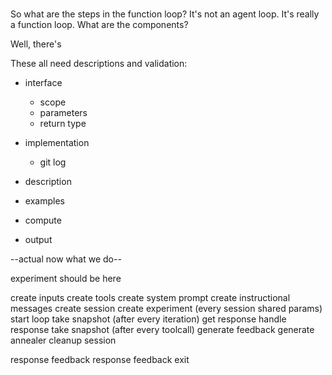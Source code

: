#

So what are the steps in the function loop?
It's not an agent loop. It's really a function loop.
What are the components?

Well, there's


These all need descriptions and validation:

- interface
    - scope
    - parameters
    - return type

- implementation
    - git log


- description
- examples
- compute
- output

--actual now what we do--

experiment should be here

create inputs
create tools
create system prompt
create instructional messages
create session
create experiment (every session shared params)
start loop
    take snapshot (after every iteration)
    get response
    handle response
    take snapshot (after every toolcall)
    generate feedback
    generate annealer
cleanup session


response
feedback
response
feedback
exit



